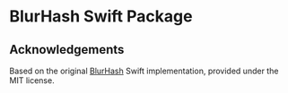 # BlurHash Swift Package

## Acknowledgements

Based on the original [BlurHash](https://github.com/woltapp/blurhash) Swift implementation, provided under the MIT license.
